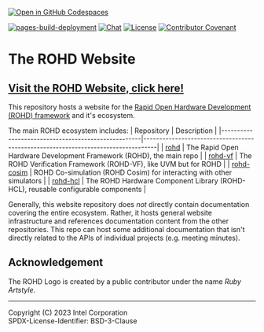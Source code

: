 [![Open in GitHub Codespaces](https://github.com/codespaces/badge.svg)](https://github.com/codespaces/new?hide_repo_select=true&ref=main&repo=619988491)

[![pages-build-deployment](https://github.com/intel/rohd-website/actions/workflows/pages/pages-build-deployment/badge.svg)](https://github.com/intel/rohd-website/actions/workflows/pages/pages-build-deployment)
[![Chat](https://img.shields.io/discord/1001179329411166267?label=Chat)](https://discord.gg/jubxF84yGw)
[![License](https://img.shields.io/badge/License-BSD--3-blue)](https://github.com/intel/rohd-website/blob/main/LICENSE)
[![Contributor Covenant](https://img.shields.io/badge/Contributor%20Covenant-2.1-4baaaa.svg)](https://github.com/intel/rohd-website/blob/main/CODE_OF_CONDUCT.md)

# The ROHD Website

## [**Visit the ROHD Website, click here!**](https://intel.github.io/rohd-website/)

This repository hosts a website for the [Rapid Open Hardware Development (ROHD) framework](https://github.com/intel/rohd) and it's ecosystem.

The main ROHD ecosystem includes:
| Repository                                         | Description                                                                      |
|----------------------------------------------------|----------------------------------------------------------------------------------|
| [rohd](https://github.com/intel/rohd)              | The Rapid Open Hardware Development Framework (ROHD), the main repo              |
| [rohd-vf](https://github.com/intel/rohd-vf)        | The ROHD Verification Framework (ROHD-VF), like UVM but for ROHD                 |
| [rohd-cosim](https://github.com/intel/rohd-cosim)  | ROHD Co-simulation (ROHD Cosim) for interacting with other simulators            |
| [rohd-hcl](https://github.com/intel/rohd)          | The ROHD Hardware Component Library (ROHD-HCL), reusable configurable components |

Generally, this website repository does *not* directly contain documentation covering the entire ecosystem.  Rather, it hosts general website infrastructure and references documentation content from the other repositories.  This repo can host some additional documentation that isn't directly related to the APIs of individual projects (e.g. meeting minutes).

## Acknowledgement

The ROHD Logo is created by a public contributor under the name *Ruby Artstyle*.

----------------

Copyright (C) 2023 Intel Corporation  
SPDX-License-Identifier: BSD-3-Clause
